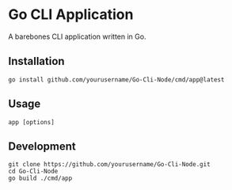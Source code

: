 # Go CLI Application

A barebones CLI application written in Go.

## Installation

```
go install github.com/yourusername/Go-Cli-Node/cmd/app@latest
```

## Usage

```
app [options]
```

## Development

```
git clone https://github.com/yourusername/Go-Cli-Node.git
cd Go-Cli-Node
go build ./cmd/app
```
